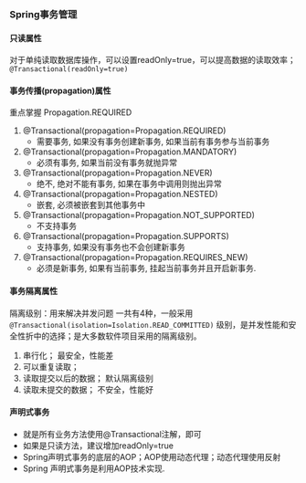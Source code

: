 ### Spring事务管理

#### 只读属性
对于单纯读取数据库操作，可以设置readOnly=true，可以提高数据的读取效率；`@Transactional(readOnly=true)`

#### 事务传播(propagation)属性
重点掌握 Propagation.REQUIRED

1. @Transactional(propagation=Propagation.REQUIRED)
    * 需要事务, 如果没有事务创建新事务, 如果当前有事务参与当前事务
1. @Transactional(propagation=Propagation.MANDATORY)
    * 必须有事务, 如果当前没有事务就抛异常
1. @Transactional(propagation=Propagation.NEVER)
    * 绝不, 绝对不能有事务, 如果在事务中调用则抛出异常
1. @Transactional(propagation=Propagation.NESTED)
    * 嵌套, 必须被嵌套到其他事务中
1. @Transactional(propagation=Propagation.NOT_SUPPORTED)
    * 不支持事务
1. @Transactional(propagation=Propagation.SUPPORTS)
    * 支持事务, 如果没有事务也不会创建新事务
1. @Transactional(propagation=Propagation.REQUIRES_NEW)
    * 必须是新事务, 如果有当前事务, 挂起当前事务并且开启新事务.
#### 事务隔离属性
隔离级别：用来解决并发问题
一共有4种，一般采用 `@Transactional(isolation=Isolation.READ_COMMITTED)` 级别，是并发性能和安全性折中的选择；是大多数软件项目采用的隔离级别。

1. 串行化；               最安全，性能差
2. 可以重复读取；
3. 读取提交以后的数据；    默认隔离级别
4. 读取未提交的数据；      不安全，性能好

#### 声明式事务
- 就是所有业务方法使用@Transactional注解，即可
- 如果是只读方法，建议增加readOnly=true
- Spring声明式事务的底层的AOP；AOP使用动态代理；动态代理使用反射
- Spring 声明式事务是利用AOP技术实现.




